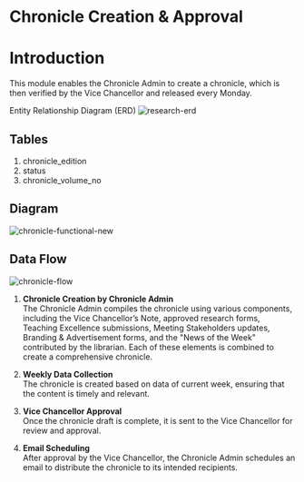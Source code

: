 ﻿


# Chronicle Creation & Approval

# Introduction

This module enables the Chronicle Admin to create a chronicle, which is then verified by the Vice Chancellor and released every Monday.

Entity Relationship Diagram (ERD)
<img src="https://i.ibb.co/fQwJZ9D/research-erd.png" alt="research-erd" border="0">
## Tables

1. chronicle_edition
2. status
3. chronicle_volume_no


## Diagram

<img src="https://i.ibb.co/f1SbXxQ/chronicle-functional-new.png" alt="chronicle-functional-new" border="0">

## Data Flow
<img src="https://i.ibb.co/c178vgX/chronicle-flow.png" alt="chronicle-flow" border="0">
 

1. **Chronicle Creation by Chronicle Admin**  
   The Chronicle Admin compiles the chronicle using various components, including the Vice Chancellor’s Note, approved research forms, Teaching Excellence submissions, Meeting Stakeholders updates, Branding & Advertisement forms, and the "News of the Week" contributed by the librarian. Each of these elements is combined to create a comprehensive chronicle.

2. **Weekly Data Collection**  
   The chronicle is created based on data of current week, ensuring that the content is timely and relevant.

3. **Vice Chancellor Approval**  
   Once the chronicle draft is complete, it is sent to the Vice Chancellor for review and approval.

4. **Email Scheduling**  
   After approval by the Vice Chancellor, the Chronicle Admin schedules an email to distribute the chronicle to its intended recipients.


